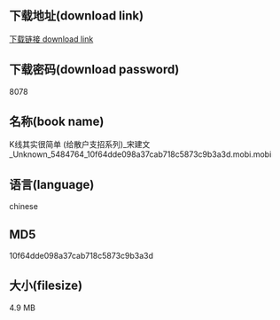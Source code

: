 ## 下载地址(download link)
[下载链接 download link](https://voluble-croquembouche-d321dc.netlify.app/?s=K%E7%BA%BF%E5%85%B6%E5%AE%9E%E5%BE%88%E7%AE%80%E5%8D%95+%28%E7%BB%99%E6%95%A3%E6%88%B7%E6%94%AF%E6%8B%9B%E7%B3%BB%E5%88%97%29_%E5%AE%8B%E5%BB%BA%E6%96%87_Unknown_5484764_10f64dde098a37cab718c5873c9b3a3d.mobi)

## 下载密码(download password)
8078

## 名称(book name)
K线其实很简单 (给散户支招系列)_宋建文_Unknown_5484764_10f64dde098a37cab718c5873c9b3a3d.mobi.mobi

## 语言(language)
chinese

## MD5
10f64dde098a37cab718c5873c9b3a3d

## 大小(filesize)
4.9 MB
